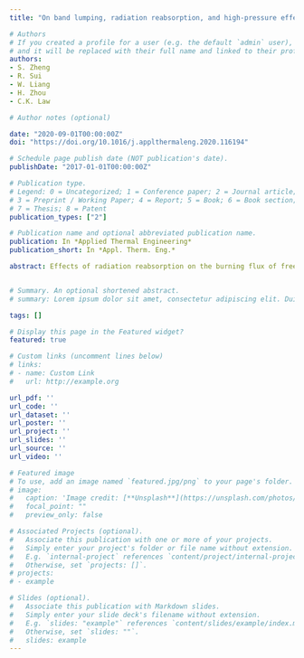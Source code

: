 ```yaml
---
title: "On band lumping, radiation reabsorption, and high-pressure effects in laminar flame propagation"

# Authors
# If you created a profile for a user (e.g. the default `admin` user), write the username (folder name) here 
# and it will be replaced with their full name and linked to their profile.
authors:
- S. Zheng
- R. Sui
- W. Liang
- H. Zhou
- C.K. Law

# Author notes (optional)

date: "2020-09-01T00:00:00Z"
doi: "https://doi.org/10.1016/j.applthermaleng.2020.116194"

# Schedule page publish date (NOT publication's date).
publishDate: "2017-01-01T00:00:00Z"

# Publication type.
# Legend: 0 = Uncategorized; 1 = Conference paper; 2 = Journal article;
# 3 = Preprint / Working Paper; 4 = Report; 5 = Book; 6 = Book section;
# 7 = Thesis; 8 = Patent
publication_types: ["2"]

# Publication name and optional abbreviated publication name.
publication: In *Applied Thermal Engineering*
publication_short: In *Appl. Therm. Eng.*

abstract: Effects of radiation reabsorption on the burning flux of freely propagating laminar premixed flames at atmospheric and elevated pressures were numerically investigated for CH4 /O2 /N2 /CO2 mixtures. Mod- els with SNBCK 9 bands and 7 bands based on the spectral band lumping for H2O, CO2, CO and CH4 were developed to improve the computational efficiency. It is found that the burning flux is promoted by the upstream radiation reabsorption and with increasing CO2 concentration. Furthermore, with increasing pressure, radiation reabsorption first increases and then reduces the burning flux because of the corre- sponding increases of the reabsorption efficiency and the optical thickness, respectively. The blockage of radiation emission from the burnt mixture due to the increased optical thickness is dominant with the addition of the stronger radiative species CO2 at higher pressures. Extensive computation further demon- strates that, compared with the benchmark case of 367 bands, the SNBCK 9 bands lumping retains good accuracy while substantially facilitates the computational efficiency.


# Summary. An optional shortened abstract.
# summary: Lorem ipsum dolor sit amet, consectetur adipiscing elit. Duis posuere tellus ac convallis placerat. Proin tincidunt magna sed ex sollicitudin condimentum.

tags: []

# Display this page in the Featured widget?
featured: true

# Custom links (uncomment lines below)
# links:
# - name: Custom Link
#   url: http://example.org

url_pdf: ''
url_code: ''
url_dataset: ''
url_poster: ''
url_project: ''
url_slides: ''
url_source: ''
url_video: ''

# Featured image
# To use, add an image named `featured.jpg/png` to your page's folder. 
# image:
#   caption: 'Image credit: [**Unsplash**](https://unsplash.com/photos/pLCdAaMFLTE)'
#   focal_point: ""
#   preview_only: false

# Associated Projects (optional).
#   Associate this publication with one or more of your projects.
#   Simply enter your project's folder or file name without extension.
#   E.g. `internal-project` references `content/project/internal-project/index.md`.
#   Otherwise, set `projects: []`.
# projects:
# - example

# Slides (optional).
#   Associate this publication with Markdown slides.
#   Simply enter your slide deck's filename without extension.
#   E.g. `slides: "example"` references `content/slides/example/index.md`.
#   Otherwise, set `slides: ""`.
#   slides: example
---
```

